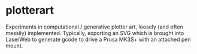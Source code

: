 # plotterart
Experiments in computational / generative plotter art, loosely (and often messily) implemented. Typically, exporting an SVG which is brought into LaserWeb to generate gcode to drive a Prusa MK3S+ with an attached pen mount.
